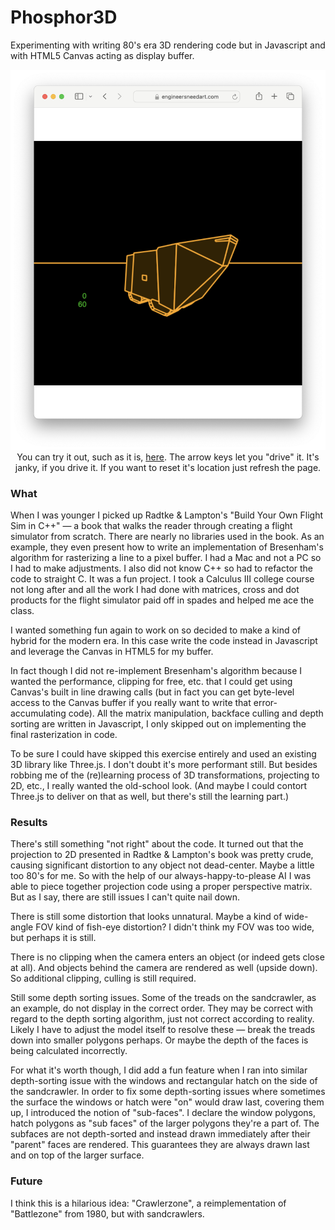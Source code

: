 # Phosphor3D
Experimenting with writing 80's era 3D rendering code but in Javascript and with HTML5 Canvas acting as display buffer.

<p align="center">
<img width=800 src="https://github.com/EngineersNeedArt/Phosphor3D/blob/ad086708bc0d0eac654d26d8392c3311501a2609/images/screenshot.png" alt="Phosphor3D test screenshot.">
  <br>
You can try it out, such as it is, <a href="https://engineersneedart.com/Phosphor3DTest/" target="_blank">here</a>. The arrow keys let you "drive" it. It's janky, if you drive it. If you want to reset it's location just refresh the page.
</p>

### What

When I was younger I picked up Radtke & Lampton's "Build Your Own Flight Sim in C++" — a book that walks the reader through creating a flight simulator from scratch. There are nearly no libraries used in the book. As an example, they even present how to write an implementation of Bresenham's algorithm for rasterizing a line to a pixel buffer. I had a Mac and not a PC so I had to make adjustments. I also did not know C++ so had to refactor the code to straight C. It was a fun project. I took a Calculus III college course not long after and all the work I had done with matrices, cross and dot products for the flight simulator paid off in spades and helped me ace the class.

I wanted something fun again to work on so decided to make a kind of hybrid for the modern era. In this case write the code instead in Javascript and leverage the Canvas in HTML5 for my buffer.

In fact though I did not re-implement Bresenham's algorithm because I wanted the performance, clipping for free, etc. that I could get using Canvas's built in line drawing calls (but in fact you can get byte-level access to the Canvas buffer if you really want to write that error-accumulating code). All the matrix manipulation, backface culling and depth sorting are written in Javascript, I only skipped out on implementing the final rasterization in code.

To be sure I could have skipped this exercise entirely and used an existing 3D library like Three.js. I don't doubt it's more performant still. But besides robbing me of the (re)learning process of 3D transformations, projecting to 2D, etc., I really wanted the old-school look. (And maybe I could contort Three.js to deliver on that as well, but there's still the learning part.)

### Results

There's still something "not right" about the code. It turned out that the projection to 2D presented in Radtke & Lampton's book was pretty crude, causing significant distortion to any object not dead-center. Maybe a little too 80's for me. So with the help of our always-happy-to-please AI I was able to piece together projection code using a proper perspective matrix. But as I say, there are still issues I can't quite nail down.

There is still some distortion that looks unnatural. Maybe a kind of wide-angle FOV kind of fish-eye distortion? I didn't think my FOV was too wide, but perhaps it is still.

There is no clipping when the camera enters an object (or indeed gets close at all). And objects behind the camera are rendered as well (upside down). So additional clipping, culling is still required.

Still some depth sorting issues. Some of the treads on the sandcrawler, as an example, do not display in the correct order. They may be correct with regard to the depth sorting algorithm, just not correct according to reality. Likely I have to adjust the model itself to resolve these — break the treads down into smaller polygons perhaps. Or maybe the depth of the faces is being calculated incorrectly.

For what it's worth though, I did add a fun feature when I ran into similar depth-sorting issue with the windows and rectangular hatch on the side of the sandcrawler. In order to fix some depth-sorting issues where sometimes the surface the windows or hatch were "on" would draw last, covering them up, I introduced the notion of "sub-faces". I declare the window polygons, hatch polygons as "sub faces" of the larger polygons they're a part of. The subfaces are not depth-sorted and instead drawn immediately after their "parent" faces are rendered. This guarantees they are always drawn last and on top of the larger surface.


### Future

I think this is a hilarious idea: "Crawlerzone", a reimplementation of "Battlezone" from 1980, but with sandcrawlers.
